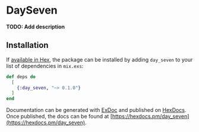 # DaySeven

**TODO: Add description**

## Installation

If [available in Hex](https://hex.pm/docs/publish), the package can be installed
by adding `day_seven` to your list of dependencies in `mix.exs`:

```elixir
def deps do
  [
    {:day_seven, "~> 0.1.0"}
  ]
end
```

Documentation can be generated with [ExDoc](https://github.com/elixir-lang/ex_doc)
and published on [HexDocs](https://hexdocs.pm). Once published, the docs can
be found at [https://hexdocs.pm/day_seven](https://hexdocs.pm/day_seven).

